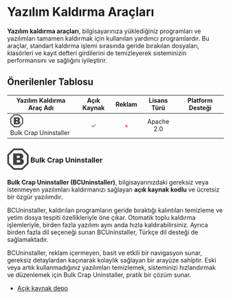 <!-- NOTLAR 
 - Tablo eklemeyi unutmayın 
 - Uygun görseller eklemeyi unutmayın.
 - İçerik kuralları ve ekleme yapmak sayfalarını ziyaret edebilirsiniz -->

# Yazılım Kaldırma Araçları

**Yazılım kaldırma araçları**, bilgisayarınıza yüklediğiniz programları ve yazılımları tamamen kaldırmak için kullanılan yardımcı programlardır.
Bu araçlar, standart kaldırma işlemi sırasında geride bırakılan dosyaları, klasörleri ve kayıt defteri girdilerini de temizleyerek sisteminizin performansını ve sağlığını iyileştirir.

## Önerilenler Tablosu

| Yazılım Kaldırma Araç Adı | Açık Kaynak | Reklam  | Lisans Türü | Platform Desteği |
|--------------------------|:-----------:|:-------:|:-----------:|:----------------:|
| <span style="display: inline-block; vertical-align: middle;"><img src="docs/images/bulk-crap-uninstaller-icon.png" alt="bulkcrap" style="width: 30px; height: 30px;"> </span> <span style="display: inline-block; vertical-align: middle;"> Bulk Crap Uninstaller </span> | <span style="color: green;">✓</span> | <span style="color: red;">×</span> | Apache 2.0  | <i class="fa-brands fa-windows"> |

### <span style="display: inline-block; vertical-align: middle;"><img src="docs/images/bulk-crap-uninstaller-icon.png" alt="bulkcrap" style="width: 50px; height: 50px;"> </span> <span style="display: inline-block; vertical-align: middle;"> Bulk Crap Uninstaller

**Bulk Crap Uninstaller (BCUninstaller)**, bilgisayarınızdaki gereksiz veya istenmeyen yazılımları kaldırmanızı sağlayan **açık kaynak kodlu** ve ücretsiz bir özgür yazılımdır.

BCUninstaller, kaldırılan programların geride bıraktığı kalıntıları temizleme ve yetim dosya tespiti özellikleriyle öne çıkar. Otomatik toplu kaldırma işlemleriyle, birden fazla yazılımı aynı anda hızla kaldırabilirsiniz. Ayrıca birden fazla dil seçeneği sunan BCUninstaller, Türkçe dil desteği de sağlamaktadır.

BCUninstaller, reklam içermeyen, basit ve etkili bir navigasyon sunar, gereksiz detaylardan kaçınarak kolaylık sağlayan bir arayüze sahiptir. Eski veya artık kullanmadığınız yazılımları temizlemek, sisteminizi hızlandırmak ve düzenlemek için Bulk Crap Uninstaller, pratik bir çözüm sunar.

- [Açık kaynak depo](https://github.com/Klocman/Bulk-Crap-Uninstaller)
